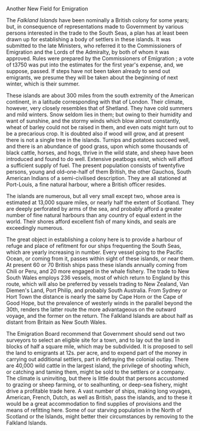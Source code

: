 Another New Field for EmigrationThe *Falkland Islands* have been nominally a British
                    colony for some years; but, in consequence of representations
                    made to Government by various persons interested in the trade to the South
                    Seas, a plan has at least been drawn up for establishing a
                    body of settlers in these islands. It was submitted to the late Ministers,
                    who referred it to the Commissioners of Emigration and the Lords of
                    the Admiralty, by both of whom it was approved. Rules were prepared by the
                        Commissioners of Emigration ; a vote of t3750 was put
                    into the estimates for the first year's expense, and, we
                    suppose, passed. If steps have not been taken already to send out
                    emigrants, we presume they will be taken about the beginning of next
                    winter, which is their summer.These islands are about 300 miles from the south extremity of the American
                    continent, in a latitude corresponding with that of London. Their
                    climate, however, very closely resembles that of Shetland. They have cold
                    summers and mild winters. Snow seldom lies in them; but owing to their
                    humidity and want of sunshine, and the stormy winds which blow almost
                        constantly, wheat of barley could not be raised in
                    them, and even oats might turn out to be a precarious crop.
                    It is doubted also if wood will grow, and at present there is not a single
                    tree in the islands. Turnips and potatoes succeed well, and there is
                    an abundance of good grass, upon which some thousands of black cattle,
                    horses, and hogs, thrive in the wild state, and sheep have been introduced and found to do well. Extensive peatbogs exist, which will afford a sufficient supply of fuel. The present
                    population consists of twentyfive persons, young and
                    old–one-half of them British, the other Gauchos, South American
                        Indians of a semi-civilised description. They are all
                    stationed at Port-Louis, a fine natural harbour, where a British
                    officer resides.The islands are numerous, but all very small except two, whose area is
                    estimated at 13,000 square miles, or nearly half the extent of Scotland. They are deeply perforated by arms of the sea, and
                    probably afford a greater number of fine natural harbours than any country
                    of equal extent in the world. Their shores afford excellent
                    fish of many kinds, and seals are exceedingly numerous.The great object in establishing a colony here is to provide a harbour of
                    refuge and place of refitment for our ships frequenting the
                    South Seas, which are yearly increasing in number. Every vessel going
                    to the Pacific Ocean, or coming from it, passes within sight of these
                    islands, or near them. At present 60 or 70 British ships pass these
                    islands annually coming from Chili or Peru, and 20 more engaged in the
                    whale fishery. The trade to New South Wales employs 236 vessels, most
                    of which return to England by this route, which will also be preferred by
                    vessels trading to New Zealand, Van Diemen's Land, Port Philip, and
                    probably South Australia. From Sydney or Hort Town the distance is nearly
                    the same by Cape Horn or the Cape of Good Hope, but the prevalence of
                    westerly winds in the parallel beyond the 30th, renders the
                    latter route the more advantageous on the outward voyage, and the
                    former on the return. The Falkland Islands are about half as distant
                    from Britain as New South Wales.The Emigration Board recommend that Government should send out
                    two surveyors to select an eligible site for a town, and to lay out the
                    land in blocks of half a square mile, which may be subdivided. It is proposed to sell the land to emigrants at 12s. per acre, and to
                    expend part of the money in carrying out additional settlers, part in
                    defraying the colonial outlay. There are 40,000 wild cattle in the
                    largest island, the privilege of shooting which, or catching and taming
                    them, might be sold to the settlers or a company. The climate is uninviting, but there is little doubt that persons accustomed to grazing or sheep farming, or to sealhunting, or
                    deep-sea fishery, might drive a profitable trade here. A vast
                    number of ships, making long voyages, American, French, Dutch, as well
                    as British, pass the islands, and to these it would be a great
                    accommodation to find supplies of provisions and the means of
                    refitting here. Some of our starving population in the North of Scotland
                    or the Islands, might better their circumstances by removing to the
                    Falkland Islands.